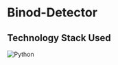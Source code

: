 # Binod-Detector



## Technology Stack Used
![Python](https://img.shields.io/badge/python-yellow.svg?logo=python&style=flat-square) 

